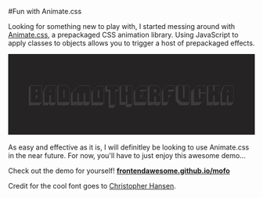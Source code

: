 #Fun with Animate.css

Looking for something new to play with, I started messing around with [Animate.css](http://daneden.github.io/animate.css/), a prepackaged CSS animation library. Using JavaScript to apply classes to objects allows you to trigger a host of prepackaged effects.

![](https://github.com/FrontendAwesome/mofo/raw/master/mofo.gif)

As easy and effective as it is, I will definitley be looking to use Animate.css in the near future. For now, you'll have to just enjoy this awesome demo...

Check out the demo for yourself!
**[frontendawesome.github.io/mofo](http://frontendawesome.github.io/mofo/)**

Credit for the cool font goes to [Christopher Hansen](http://www.dafont.com/bad-mofo.font).
